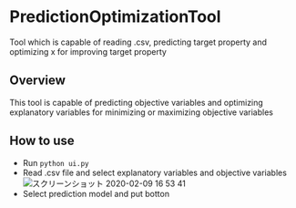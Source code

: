 # PredictionOptimizationTool
Tool which is capable of reading .csv, predicting target property and optimizing x for improving target property

## Overview
This tool is capable of predicting objective variables and optimizing explanatory variables for minimizing or maximizing objective variables

## How to use
- Run ```python ui.py```
- Read .csv file and select explanatory variables and objective variables
![スクリーンショット 2020-02-09 16 53 41](https://user-images.githubusercontent.com/45067993/74098625-ba6d7a00-4b5d-11ea-9343-ca8ba78e40e7.png)
- Select prediction model and put botton
